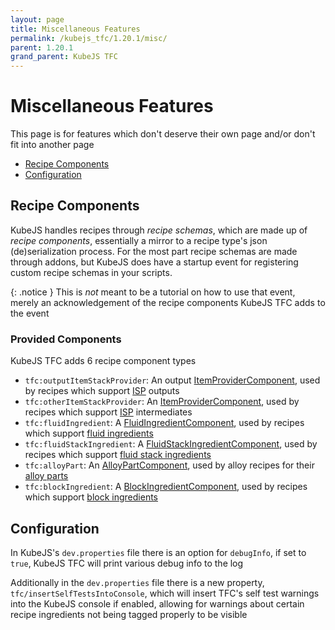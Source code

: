```yaml
---
layout: page
title: Miscellaneous Features
permalink: /kubejs_tfc/1.20.1/misc/
parent: 1.20.1
grand_parent: KubeJS TFC
---
```


# Miscellaneous Features

This page is for features which don't deserve their own page and/or don't fit into another page

- [Recipe Components](#recipe-components)
- [Configuration](#configuration)

## Recipe Components

KubeJS handles recipes through *recipe schemas*, which are made up of *recipe components*, essentially a mirror to a recipe type's json (de)serialization process. For the most part recipe schemas are made through addons, but KubeJS does have a startup event for registering custom recipe schemas in your scripts.

{: .notice }
This is *not* meant to be a tutorial on how to use that event, merely an acknowledgement of the recipe components KubeJS TFC adds to the event

### Provided Components

KubeJS TFC adds 6 recipe component types

- `tfc:outputItemStackProvider`: An output [ItemProviderComponent](https://github.com/Notenoughmail/KubeJS-TFC/blob/1.20.1/src/main/java/com/notenoughmail/kubejs_tfc/recipe/component/ItemProviderComponent.java), used by recipes which support [ISP](../bindings/isp/) outputs
- `tfc:otherItemStackProvider`: An [ItemProviderComponent](https://github.com/Notenoughmail/KubeJS-TFC/blob/1.20.1/src/main/java/com/notenoughmail/kubejs_tfc/recipe/component/ItemProviderComponent.java), used by recipes which support [ISP](../bindings/isp/) intermediates
- `tfc:fluidIngredient`: A [FluidIngredientComponent](https://github.com/Notenoughmail/KubeJS-TFC/blob/1.20.1/src/main/java/com/notenoughmail/kubejs_tfc/recipe/component/FluidIngredientComponent.java), used by recipes which support [fluid ingredients](../bindings/#fluid-ingredient)
- `tfc:fluidStackIngredient`: A [FluidStackIngredientComponent](https://github.com/Notenoughmail/KubeJS-TFC/blob/1.20.1/src/main/java/com/notenoughmail/kubejs_tfc/recipe/component/FluidIngredientComponent.java), used by recipes which support [fluid stack ingredients](../bindings/#fluid-stack-ingredient)
- `tfc:alloyPart`: An [AlloyPartComponent](https://github.com/Notenoughmail/KubeJS-TFC/blob/1.20.1/src/main/java/com/notenoughmail/kubejs_tfc/recipe/component/AlloyPartComponent.java), used by alloy recipes for their [alloy parts](../bindings/#alloy-part)
- `tfc:blockIngredient`: A [BlockIngredientComponent](https://github.com/Notenoughmail/KubeJS-TFC/blob/1.20.1/src/main/java/com/notenoughmail/kubejs_tfc/recipe/component/BlockIngredientComponent.java), used by recipes which support [block ingredients](../bindings/#block-ingredient)

## Configuration

In KubeJS's `dev.properties` file there is an option for `debugInfo`, if set to `true`, KubeJS TFC will print various debug info to the log

Additionally in the `dev.properties` file there is a new property, `tfc/insertSelfTestsIntoConsole`, which will insert TFC's self test warnings into the KubeJS console if enabled, allowing for warnings about certain recipe ingredients not being tagged properly to be visible
